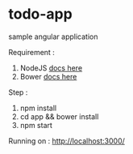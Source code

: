 # todo-app
sample angular application

Requirement : 

1. NodeJS [docs here](http://www.nodejs.org)
2. Bower [docs here](http://www.bower.io)

Step : 

1. npm install
2. cd app && bower install
3. npm start

Running on : [http://localhost:3000/](http://localhost:3000/)
